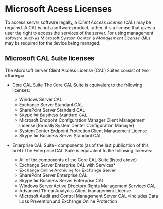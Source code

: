 # Microsoft Acess Licenses
To access server software legally, a *Client Access License* (CAL) may be required. A CAL is not a software product, rather, it is a license that gives a user the right to access the services of the server.
For using management software such as Microsoft System Center, a *Management License* (ML) may be required for the device being managed.

## Microsoft CAL Suite licenses
The Microsoft Server Client Access License (CAL) Suites consist of two offerings: 
- Core CAL Suite
The Core CAL Suite is equivalent to the following licenses:
  - Windows Server CAL
  - Exchange Server Standard CAL
  - SharePoint Server Standard CAL
  - Skype for Business Standard CAL
  - Microsoft Endpoint Configuration Manager Client Management License (formally System Center Configuration Manager)
  - System Center Endpoint Protection Client Management License
  - Skype for Business Server Standard CAL

- Enterprise CAL Suite - components (as of the last publication of this brief)
The Enterprise CAL Suite is equivalent to the following licenses:
  - All of the components of the Core CAL Suite (listed above)
  - Exchange Server Enterprise CAL with Services*
  - Exchange Online Archiving for Exchange Server
  - SharePoint Server Enterprise CAL
  - Skype for Business Server Enterprise CAL
  - Windows Server Active Directory Rights Management Services CAL
  - Advanced Threat Analytics Client Management License
  - Microsoft Audit and Control Management Server CAL
*Includes Data Loss Prevention and Exchange Online Protection
